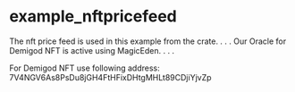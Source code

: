 # example_nftpricefeed
The nft price feed is used in this example from the crate.
.
.
.
Our Oracle for Demigod NFT is active using MagicEden.
.
.
.

For Demigod NFT use following address: 7V4NGV6As8PsDu8jGH4FtHFixDHtgMHLt89CDjiYjvZp


